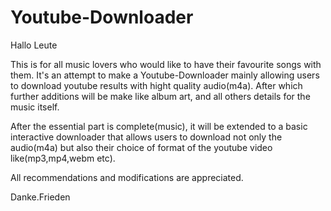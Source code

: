 # Youtube-Downloader

Hallo Leute

This is for all music lovers who would like to have their favourite songs with them. 
It's an attempt to make a Youtube-Downloader mainly allowing users to download youtube results with hight quality audio(m4a). 
After which further additions will be make like album art, and all others details for the music itself. 

After the essential part is complete(music), it will be extended to a basic interactive downloader that allows users to download not only the audio(m4a) but also their choice of format of the youtube video like(mp3,mp4,webm etc).

All recommendations and modifications are appreciated. 

Danke.Frieden
